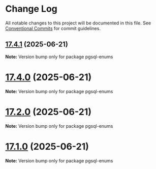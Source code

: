 # Change Log

All notable changes to this project will be documented in this file.
See [Conventional Commits](https://conventionalcommits.org) for commit guidelines.

## [17.4.1](https://github.com/launchql/pgsql-parser/compare/pgsql-enums@17.4.0...pgsql-enums@17.4.1) (2025-06-21)

**Note:** Version bump only for package pgsql-enums





# [17.4.0](https://github.com/launchql/pgsql-parser/compare/pgsql-enums@17.1.0...pgsql-enums@17.4.0) (2025-06-21)

**Note:** Version bump only for package pgsql-enums





# [17.2.0](https://github.com/launchql/pgsql-parser/compare/pgsql-enums@17.1.0...pgsql-enums@17.2.0) (2025-06-21)

**Note:** Version bump only for package pgsql-enums





# [17.1.0](https://github.com/launchql/pgsql-parser/compare/pgsql-enums@13.10.0...pgsql-enums@17.1.0) (2025-06-21)

**Note:** Version bump only for package pgsql-enums
